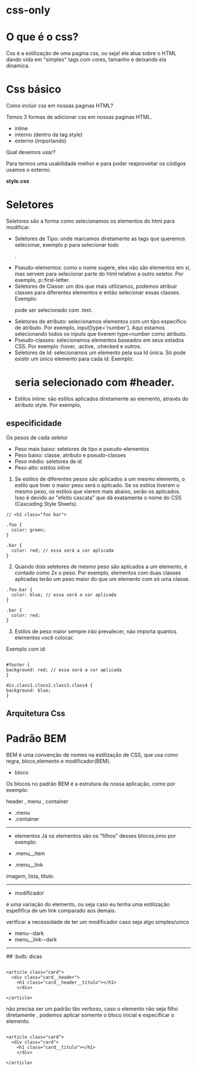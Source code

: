 # css-only

# O que é o css?

Css é a estilização de uma pagina css, ou seja! ele atua sobre o HTML dando vida em "simples" tags com cores, tamanho e deixando ela dinamica.

# Css básico

Como incluir css em nossas paginas HTML?

Temos 3 formas de adicionar css em nossas paginas HTML.

- inline
- interno (dentro da tag style)
- externo (importando)

Qual devemos usar?

Para termos uma usabilidade melhor e para poder reaproveitar os códigos usamos o externo.

<b>style.css</b>

# Seletores

Seletores são a forma como selecionamos os elementos do html para modificar.

- Seletores de Tipo: onde marcamos diretamente as tags que queremos selecionar, exemplo p para selecionar todo <p>.
- Pseudo-elementos: como o nome sugere, eles não são elementos em si, mas servem para selecionar parte do html relativo a outro seletor. Por exemplo, p::first-letter.
- Seletores de Classe: um dos que mais utilizamos, podemos atribuir classes para diferentes elementos e então selecionar essas classes. Exemplo: <p class="text"> pode ser selecionado com .text.
- Seletores de atributo: selecionamos elementos com um tipo específico de atributo. Por exemplo, input[type='number']. Aqui estamos selecionando todos os inputs que tiverem type=number como atributo.
- Pseudo-classes: selecionamos elementos baseados em seus estados CSS. Por exemplo :hover, :active, :checked e outros.
- Seletores de Id: selecionamos um elemento pela sua Id única. Só pode existir um único elemento para cada id. Exemplo: <h1 id="header"> seria selecionado com #header.
- Estilos inline: são estilos aplicados diretamente ao elemento, através do atributo style. Por exemplo, <h1 style="font-size: 16px">

## especificidade

Os pesos de cada seletor

- Peso mais baixo: seletores de tipo e pseudo-elementos
- Peso baixo: classe, atributo e pseudo-classes
- Peso médio: seletores de id
- Peso alto: estilos inline

1. Se estilos de diferentes pesos são aplicados a um mesmo elemento, o estilo que tiver o maior peso será o aplicado. Se os estilos tiverem o mesmo peso, os estilos que vierem mais abaixo, serão os aplicados. Isso é devido ao "efeito cascata" que dá exatamente o nome do CSS (Cascading Style Sheets).

```css:
// <h1 class="foo bar">

.foo {
  color: green;
}

.bar {
  color: red; // essa será a cor aplicada
}
```

2. Quando dois seletores de mesmo peso são aplicados a um elemento, é contado como 2x o peso. Por exemplo, elementos com duas classes aplicadas terão um peso maior do que um elemento com só uma classe.

```css:
.foo.bar {
  color: blue; // essa será a cor aplicada
}

.bar {
  color: red;
}
```

3. Estilos de peso maior sempre irão prevalecer, não importa quantos elementos você colocar.

Exemplo com id:

```css:

#footer {
background: red; // essa será a cor aplicada
}

div.class1.class2.class3.class4 {
background: blue;
}

```

## Arquitetura Css

# Padrão BEM

BEM é uma convenção de nomes na estilização de CSS, que usa como regra, bloco,elemento e modificador(BEM).

- bloco

Os blocos no padrão BEM é a estrutura da nossa aplicação, como por exemplo:

header , menu , container

- .menu
- .container

<hr>

- elementos
  Já os elementos são os "filhos" desses blocos,omo por exemplo:

- .menu\_\_item
- .menu\_\_link

imagem, lista, titulo.

<hr>

- modificador

é uma variação do elemento, ou seja caso eu tenha uma estilização espefifica de um link comparado aos demais.

verificar a necessidade de ter um modificador caso seja algo simples/unico

- menu--dark
- menu\_\_link--dark

<hr>
## :bulb: dicas

```html:

<article class="card">
  <div class="card__header">
    <h1 class="card__header__titulo"></h1>
    </div>

</article>

```

não precisa ser um padrão tão verboso, caso o elemento não seja filho diretamente , podemos aplicar somente o bloco inicial e especificar o elemento.

```html:

<article class="card">
  <div class="card">
    <h1 class="card__titulo"></h1>
    </div>

</article>

```
